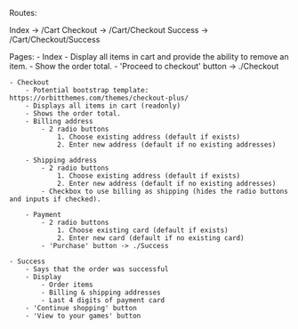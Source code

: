 ﻿Routes:

Index		->	/Cart
Checkout	->	/Cart/Checkout
Success		->	/Cart/Checkout/Success

Pages:
	- Index
		- Display all items in cart and provide the ability to remove an item.
		- Show the order total.
		- 'Proceed to checkout' button -> ./Checkout

	- Checkout
		- Potential bootstrap template: https://orbitthemes.com/themes/checkout-plus/
		- Displays all items in cart (readonly)
		- Shows the order total.
		- Billing address
			- 2 radio buttons
				1. Choose existing address (default if exists)
				2. Enter new address (default if no existing addresses)

		- Shipping address
			- 2 radio buttons
				1. Choose existing address (default if exists)
				2. Enter new address (default if no existing addresses)
			- Checkbox to use billing as shipping (hides the radio buttons and inputs if checked).

		- Payment
			- 2 radio buttons
				1. Choose existing card (default if exists)
				2. Enter new card (default if no existing card)
			- 'Purchase' button -> ./Success
		
	- Success
		- Says that the order was successful
		- Display
			- Order items
			- Billing & shipping addresses
			- Last 4 digits of payment card
		- 'Continue shopping' button
		- 'View to your games' button